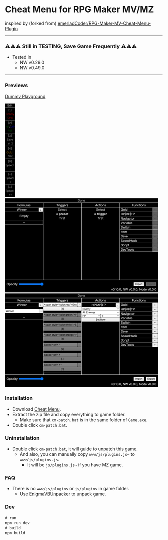 # Cheat Menu for RPG Maker MV/MZ

inspired by (forked
from) [emerladCoder/RPG-Maker-MV-Cheat-Menu-Plugin](https://github.com/emerladCoder/RPG-Maker-MV-Cheat-Menu-Plugin)

---

### ⚠️⚠️⚠️ Still in TESTING, Save Game Frequently ⚠️⚠️⚠️

- Tested in
  - NW v0.29.0
  - NW v0.49.0

---

### Previews

[Dummy Playground](https://allape.github.io/RPG-Maker-MV-Cheat-Menu-Plugin/index.html)

<img src="samples/pic-main.png" alt="Main Picture" height="300">  
<img src="samples/pic-empty-settings.png" alt="Empty Settings" height="300">
<img src="samples/pic-settings.png" alt="Settings" height="300">

### Installation

- Download [Cheat Menu](https://github.com/allape/RPG-Maker-MV-Cheat-Menu-Plugin/releases).
- Extract the zip file and copy everything to game folder.
  - Make sure that `cm-patch.bat` is in the same folder of `Game.exe`.
- Double click `cm-patch.bat`.

### Uninstallation

- Double click `cm-patch.bat`, it will guide to unpatch this game.
  - And also, you can manually copy `www/js/plugins.js~` to `www/js/plugins.js`.
    - It will be `js/plugins.js~` if you have MZ game.

### FAQ

- There is no `www/js/plugins` or `js/plugins` in game folder.
  - Use [EnigmaVBUnpacker](https://f95zone.to/threads/rpg-maker-mv-unpacker.417/post-3577739) to unpack game.

### Dev

```shell
# run
npm run dev
# build
npm build
```
